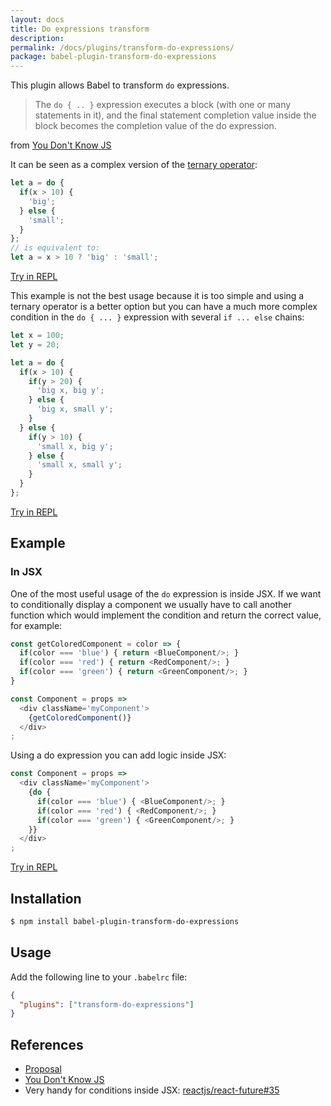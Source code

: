 ```yaml
---
layout: docs
title: Do expressions transform
description:
permalink: /docs/plugins/transform-do-expressions/
package: babel-plugin-transform-do-expressions
---
```


This plugin allows Babel to transform `do` expressions.

> The `do { .. }` expression executes a block (with one or many statements in it), and the final statement completion value inside the block becomes the completion value of the do expression.

from [You Don't Know JS](https://github.com/getify/You-Dont-Know-JS/blob/master/types%20%26%20grammar/ch5.md#statement-completion-values)

It can be seen as a complex version of the [ternary operator](http://mdn.io/ternary):

```js
let a = do {
  if(x > 10) {
    'big';
  } else {
    'small';
  }
};
// is equivalent to:
let a = x > 10 ? 'big' : 'small';
```

[Try in REPL](/repl/#?evaluate=true&presets=es2015%2Cstage-0&code=%0Alet%20x%20%3D%20100%3B%0A%0Alet%20a%20%3D%20do%20%7B%0A%20%20if(x%20%3E%2010)%20%7B%0A%20%20%20%20'big'%3B%0A%20%20%7D%20else%20%7B%0A%20%20%20%20'small'%3B%0A%20%20%7D%0A%7D%3B%0A%0Aconsole.log(a)%3B)

This example is not the best usage because it is too simple and using a ternary operator is a better option but you can have a much more complex condition in the `do { ... }` expression with several `if ... else` chains:

```js
let x = 100;
let y = 20;

let a = do {
  if(x > 10) {
    if(y > 20) {
      'big x, big y';
    } else {
      'big x, small y';
    }
  } else {
    if(y > 10) {
      'small x, big y';
    } else {
      'small x, small y';
    }
  }
};
```

[Try in REPL](/repl/#?evaluate=true&presets=es2015%2Cstage-0&code=let%20x%20%3D%20100%3B%0Alet%20y%20%3D%2020%3B%0A%0Alet%20a%20%3D%20do%20%7B%0A%20%20if(x%20%3E%2010)%20%7B%0A%20%20%20%20if(y%20%3E%2020)%20%7B%0A%20%20%20%20%20%20'big%20x%2C%20big%20y'%3B%0A%20%20%20%20%7D%20else%20%7B%0A%20%20%20%20%20%20'big%20x%2C%20small%20y'%3B%0A%20%20%20%20%7D%0A%20%20%7D%20else%20%7B%0A%20%20%20%20if(y%20%3E%2010)%20%7B%0A%20%20%20%20%20%20'small%20x%2C%20big%20y'%3B%0A%20%20%20%20%7D%20else%20%7B%0A%20%20%20%20%20%20'small%20x%2C%20small%20y'%3B%0A%20%20%20%20%7D%0A%20%20%7D%0A%7D%3B%0A%0Aconsole.log(a)%3B)

## Example

### In JSX
One of the most useful usage of the `do` expression is inside JSX. If we want to conditionally display a component we usually have to call another function which would implement the condition and return the correct value, for example:

```js
const getColoredComponent = color => {
  if(color === 'blue') { return <BlueComponent/>; }
  if(color === 'red') { return <RedComponent/>; }
  if(color === 'green') { return <GreenComponent/>; }
}

const Component = props =>
  <div className='myComponent'>
    {getColoredComponent()}
  </div>
;
```

Using a do expression you can add logic inside JSX:

```js
const Component = props =>
  <div className='myComponent'>
    {do {
      if(color === 'blue') { <BlueComponent/>; }
      if(color === 'red') { <RedComponent/>; }
      if(color === 'green') { <GreenComponent/>; }
    }}
  </div>
;
```

[Try in REPL](/repl/#?evaluate=true&presets=es2015%2Creact%2Cstage-0&code=const%20Component%20%3D%20props%20%3D%3E%0A%20%20%3Cdiv%20className%3D'myComponent'%3E%0A%20%20%20%20%7Bdo%20%7B%0A%20%20%20%20%20%20if(color%20%3D%3D%3D%20'blue')%20%7B%20%3CBlueComponent%2F%3E%3B%20%7D%0A%20%20%20%20%20%20if(color%20%3D%3D%3D%20'red')%20%7B%20%3CRedComponent%2F%3E%3B%20%7D%0A%20%20%20%20%20%20if(color%20%3D%3D%3D%20'green')%20%7B%20%3CGreenComponent%2F%3E%3B%20%7D%0A%20%20%20%20%7D%7D%0A%20%20%3C%2Fdiv%3E%0A%3B)

## Installation

```sh
$ npm install babel-plugin-transform-do-expressions
```

## Usage

Add the following line to your `.babelrc` file:

```json
{
  "plugins": ["transform-do-expressions"]
}
```

## References
- [Proposal](http://wiki.ecmascript.org/doku.php?id=strawman:do_expressions)
- [You Don't Know JS](https://github.com/getify/You-Dont-Know-JS/blob/master/types%20%26%20grammar/ch5.md#statement-completion-values)
- Very handy for conditions inside JSX: [reactjs/react-future#35](https://github.com/reactjs/react-future/issues/35#issuecomment-120009203)

